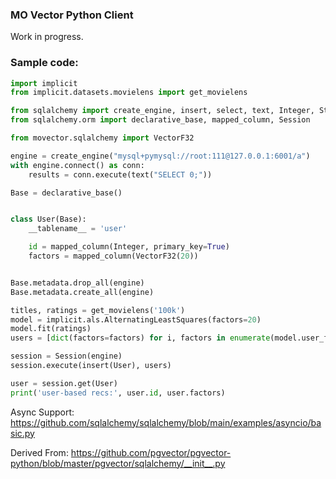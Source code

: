 ### MO Vector Python Client

Work in progress.

### Sample code:
```python
import implicit
from implicit.datasets.movielens import get_movielens

from sqlalchemy import create_engine, insert, select, text, Integer, String
from sqlalchemy.orm import declarative_base, mapped_column, Session

from movector.sqlalchemy import VectorF32

engine = create_engine("mysql+pymysql://root:111@127.0.0.1:6001/a")
with engine.connect() as conn:
    results = conn.execute(text("SELECT 0;"))

Base = declarative_base()


class User(Base):
    __tablename__ = 'user'

    id = mapped_column(Integer, primary_key=True)
    factors = mapped_column(VectorF32(20))


Base.metadata.drop_all(engine)
Base.metadata.create_all(engine)

titles, ratings = get_movielens('100k')
model = implicit.als.AlternatingLeastSquares(factors=20)
model.fit(ratings)
users = [dict(factors=factors) for i, factors in enumerate(model.user_factors)]

session = Session(engine)
session.execute(insert(User), users)

user = session.get(User)
print('user-based recs:', user.id, user.factors)

```

Async Support: https://github.com/sqlalchemy/sqlalchemy/blob/main/examples/asyncio/basic.py

Derived From: https://github.com/pgvector/pgvector-python/blob/master/pgvector/sqlalchemy/__init__.py

